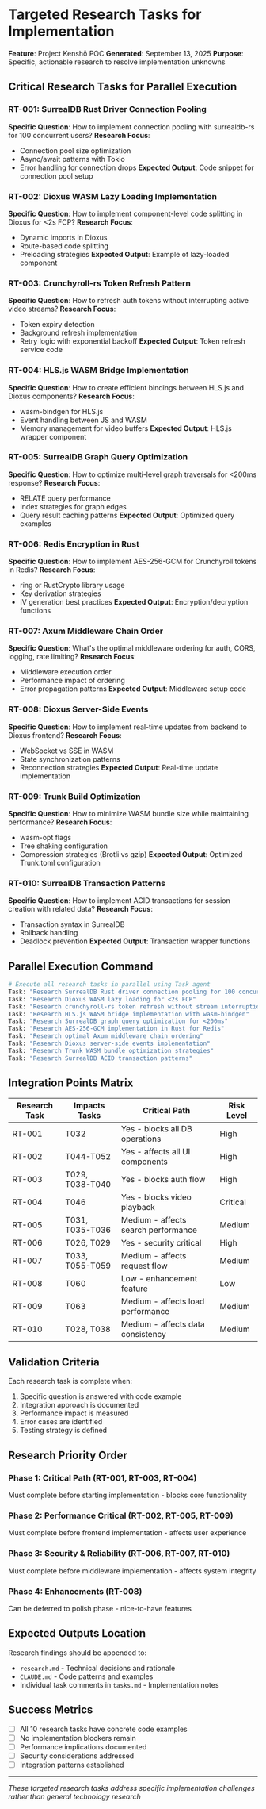 # Targeted Research Tasks for Implementation

**Feature**: Project Kenshō POC
**Generated**: September 13, 2025
**Purpose**: Specific, actionable research to resolve implementation unknowns

## Critical Research Tasks for Parallel Execution

### RT-001: SurrealDB Rust Driver Connection Pooling
**Specific Question**: How to implement connection pooling with surrealdb-rs for 100 concurrent users?
**Research Focus**:
- Connection pool size optimization
- Async/await patterns with Tokio
- Error handling for connection drops
**Expected Output**: Code snippet for connection pool setup

### RT-002: Dioxus WASM Lazy Loading Implementation
**Specific Question**: How to implement component-level code splitting in Dioxus for <2s FCP?
**Research Focus**:
- Dynamic imports in Dioxus
- Route-based code splitting
- Preloading strategies
**Expected Output**: Example of lazy-loaded component

### RT-003: Crunchyroll-rs Token Refresh Pattern
**Specific Question**: How to refresh auth tokens without interrupting active video streams?
**Research Focus**:
- Token expiry detection
- Background refresh implementation
- Retry logic with exponential backoff
**Expected Output**: Token refresh service code

### RT-004: HLS.js WASM Bridge Implementation
**Specific Question**: How to create efficient bindings between HLS.js and Dioxus components?
**Research Focus**:
- wasm-bindgen for HLS.js
- Event handling between JS and WASM
- Memory management for video buffers
**Expected Output**: HLS.js wrapper component

### RT-005: SurrealDB Graph Query Optimization
**Specific Question**: How to optimize multi-level graph traversals for <200ms response?
**Research Focus**:
- RELATE query performance
- Index strategies for graph edges
- Query result caching patterns
**Expected Output**: Optimized query examples

### RT-006: Redis Encryption in Rust
**Specific Question**: How to implement AES-256-GCM for Crunchyroll tokens in Redis?
**Research Focus**:
- ring or RustCrypto library usage
- Key derivation strategies
- IV generation best practices
**Expected Output**: Encryption/decryption functions

### RT-007: Axum Middleware Chain Order
**Specific Question**: What's the optimal middleware ordering for auth, CORS, logging, rate limiting?
**Research Focus**:
- Middleware execution order
- Performance impact of ordering
- Error propagation patterns
**Expected Output**: Middleware setup code

### RT-008: Dioxus Server-Side Events
**Specific Question**: How to implement real-time updates from backend to Dioxus frontend?
**Research Focus**:
- WebSocket vs SSE in WASM
- State synchronization patterns
- Reconnection strategies
**Expected Output**: Real-time update implementation

### RT-009: Trunk Build Optimization
**Specific Question**: How to minimize WASM bundle size while maintaining performance?
**Research Focus**:
- wasm-opt flags
- Tree shaking configuration
- Compression strategies (Brotli vs gzip)
**Expected Output**: Optimized Trunk.toml configuration

### RT-010: SurrealDB Transaction Patterns
**Specific Question**: How to implement ACID transactions for session creation with related data?
**Research Focus**:
- Transaction syntax in SurrealDB
- Rollback handling
- Deadlock prevention
**Expected Output**: Transaction wrapper functions

## Parallel Execution Command

```bash
# Execute all research tasks in parallel using Task agent
Task: "Research SurrealDB Rust driver connection pooling for 100 concurrent users"
Task: "Research Dioxus WASM lazy loading for <2s FCP"
Task: "Research crunchyroll-rs token refresh without stream interruption"
Task: "Research HLS.js WASM bridge implementation with wasm-bindgen"
Task: "Research SurrealDB graph query optimization for <200ms"
Task: "Research AES-256-GCM implementation in Rust for Redis"
Task: "Research optimal Axum middleware chain ordering"
Task: "Research Dioxus server-side events implementation"
Task: "Research Trunk WASM bundle optimization strategies"
Task: "Research SurrealDB ACID transaction patterns"
```

## Integration Points Matrix

| Research Task | Impacts Tasks | Critical Path | Risk Level |
|--------------|--------------|---------------|------------|
| RT-001 | T032 | Yes - blocks all DB operations | High |
| RT-002 | T044-T052 | Yes - affects all UI components | High |
| RT-003 | T029, T038-T040 | Yes - blocks auth flow | High |
| RT-004 | T046 | Yes - blocks video playback | Critical |
| RT-005 | T031, T035-T036 | Medium - affects search performance | Medium |
| RT-006 | T026, T029 | Yes - security critical | High |
| RT-007 | T033, T055-T059 | Medium - affects request flow | Medium |
| RT-008 | T060 | Low - enhancement feature | Low |
| RT-009 | T063 | Medium - affects load performance | Medium |
| RT-010 | T028, T038 | Medium - affects data consistency | Medium |

## Validation Criteria

Each research task is complete when:
1. Specific question is answered with code example
2. Integration approach is documented
3. Performance impact is measured
4. Error cases are identified
5. Testing strategy is defined

## Research Priority Order

### Phase 1: Critical Path (RT-001, RT-003, RT-004)
Must complete before starting implementation - blocks core functionality

### Phase 2: Performance Critical (RT-002, RT-005, RT-009)
Must complete before frontend implementation - affects user experience

### Phase 3: Security & Reliability (RT-006, RT-007, RT-010)
Must complete before middleware implementation - affects system integrity

### Phase 4: Enhancements (RT-008)
Can be deferred to polish phase - nice-to-have features

## Expected Outputs Location

Research findings should be appended to:
- `research.md` - Technical decisions and rationale
- `CLAUDE.md` - Code patterns and examples
- Individual task comments in `tasks.md` - Implementation notes

## Success Metrics

- [ ] All 10 research tasks have concrete code examples
- [ ] No implementation blockers remain
- [ ] Performance implications documented
- [ ] Security considerations addressed
- [ ] Integration patterns established

---
*These targeted research tasks address specific implementation challenges rather than general technology research*